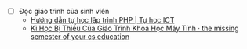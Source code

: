 - [ ] Đọc giáo trình của sinh viên 
	- [Hướng dẫn tự học lập trình PHP | Tự học ICT](https://tuhocict.com/huong-dan-tu-hoc-lap-trinh-php/)
	- [Kì Học Bị Thiếu Của Giáo Trình Khoa Học Máy Tính · the missing semester of your cs education](https://missing-semester-vn.github.io/)